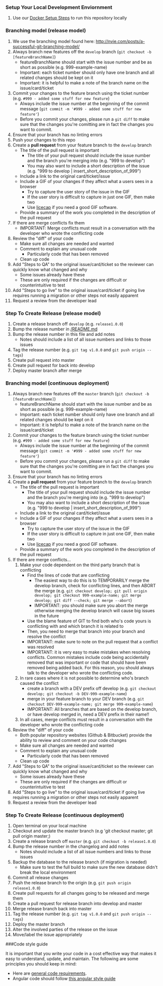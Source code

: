 ### Setup Your Local Development Enviornment

1. Use our [Docker Setup Steps](../docker/README.md) to run this repository locally

### Branching model (release model)

1. We use the branching model found here: http://nvie.com/posts/a-successful-git-branching-model/
1. Always branch new features off the `develop` branch (`git checkout -b [featureBranchName]`)
    - featureBranchName should start with the issue number and be as short as possible (e.g. 999-example-name)
    - Important: each ticket number should only have one branch and all related changes should be kept on it
    - Important: it is helpful to make a note of the branch name on the issue/card/ticket
1. Commit your changes to the feature branch using the ticket number (e.g. `#999 - added some stuff for new feature`)
    - Always include the issue number at the beginning of the commit message (`git commit -m '#999 - added some stuff for new feature'`)
    - Before you commit your changes, please run a `git diff` to make sure that the changes you're comitting are in fact the changes you want to commit.
1. Ensure that your branch has no linting errors
1. Push your changes to this repo
1. Create a **pull request** from your feature branch to the `develop` branch
    - The title of the pull request is important
        - The title of your pull request should include the issue number and the branch you're merging into (e.g. "999 to develop")
        - You may also want to include a short description of the issue (e.g. "999 to develop | insert_short_description_of_999")
    - Include a link to the original card/ticket/issue
    - Include a GIF of your changes if they affect what a users sees in a browser
        - Try to capture the user story of the issue in the GIF
        - If the user story is difficult to capture in just one GIF, then make two
        - Use [licecap](http://www.cockos.com/licecap/) if you need a good GIF software.
    - Provide a summary of the work you completed in the description of the pull request
1. If there are merge conflicts fix them
    - IMPORTANT: Merge conflicts must result in a conversation with the developer who wrote the conflicting code
1. Review the "diff" of your code
    - Make sure all changes are needed and wanted
    - Comment to explain any unusual code
        - Particularly code that has been removed
    - Clean up code
1. Add "Steps to QA" to the original issue/card/ticket so the reviewer can quickly know what changed and why
    - Some issues already have these
    - These are only required if the changes are difficult or counterintuitive to test
1. Add "Steps to go live" to the original issue/card/ticket if going live requires running a migration or other steps not easily apparent
1. Request a review from the developer lead

### Step To Create Release (release model)

1. Create a release branch off `develop` (e.g. `release1.0.0`)
1. Bump the release number in [/README.md](../README.md)
1. Bump the release number in this file and add notes
    - Notes should include a list of all issue numbers and links to those issues
1. Tag the release number (e.g. `git tag v1.0.0` and `git push origin --tags`)
1. Create pull request into master
1. Create pull request for back into develop
1. Deploy master branch after merge

### Branching model (continuous deployment)

1. Always branch new features off the `master` branch (`git checkout -b [featureBranchName]`)
    - featureBranchName should start with the issue number and be as short as possible (e.g. 999-example-name)
    - Important: each ticket number should only have one branch and all related changes should be kept on it
    - Important: it is helpful to make a note of the branch name on the issue/card/ticket
1. Commit your changes to the feature branch using the ticket number (e.g. `#999 - added some stuff for new feature`)
    - Always include the issue number at the beginning of the commit message (`git commit -m '#999 - added some stuff for new feature'`)
    - Before you commit your changes, please run a `git diff` to make sure that the changes you're comitting are in fact the changes you want to commit.
1. Ensure that your branch has no linting errors
1. Create a **pull request** from your feature branch to the `develop` branch
    - The title of the pull request is important
        - The title of your pull request should include the issue number and the branch you're merging into (e.g. "999 to develop")
        - You may also want to include a short description of the issue (e.g. "999 to develop | insert_short_description_of_999")
    - Include a link to the original card/ticket/issue
    - Include a GIF of your changes if they affect what a users sees in a browser
        - Try to capture the user story of the issue in the GIF
        - If the user story is difficult to capture in just one GIF, then make two
        - Use [licecap](http://www.cockos.com/licecap/) if you need a good GIF software.
    - Provide a summary of the work you completed in the description of the pull request
1. If there are merge conflicts...
    1. Make your code dependent on the third party branch that is conflicting
        - Find the lines of code that are conflicting
            - The easiest way to do this is to TEMPORARILY merge the develop branch, check for conflicting lines, and then ABORT the merge (e.g. `git checkout develop; git pull origin develop; git checkout 999-example-name; git merge develop; git diff --check; git merge --abort`)
            - IMPORTANT: you should make sure you abort the merge otherwise merging the develop branch will cause big issues in the future
        - Use the blame feature of GIT to find both who's code yours is conflicting with and which branch it is related to
        - Then, you need to merge that branch into your branch and resolve the conflict
        - IMPORTANT: make sure to note on the pull request that a conflict was resolved
        - IMPORTANT: it is very easy to make mistakes when resolving conflicts. Common mistakes include code being accidentally removed that was important or code that should have been removed being added back. For this reason, you should always talk to the developer who wrote the conflicting code.
    1. In rare cases where it is not possible to determine who's branch caused the conflict
        - create a branch with a DEV prefix off develop (e.g. `git checkout develop; git checkout -b DEV-999-example-name`)
        - merge in your feature branch to your DEV branch (e.g. `git checkout DEV-999-example-name; git merge 999-example-name`)
        - IMPORTANT: All branches that are based on the develop branch, or have develop merged in, need a DEV prefix in their name!!
    1. In all cases, merge conflicts must result in a conversation with the developer who wrote the conflicting code
1. Review the "diff" of your code
    - Both popular repository websites (Github & Bitbucket) provide the ability to review and comment on your code changes
    - Make sure all changes are needed and wanted
    - Comment to explain any unusual code
        - Particularly code that has been removed
    - Clean up code
1. Add "Steps to QA" to the original issue/card/ticket so the reviewer can quickly know what changed and why
    - Some issues already have these
    - These are only required if the changes are difficult or counterintuitive to test
1. Add "Steps to go live" to the original issue/card/ticket if going live requires running a migration or other steps not easily apparent
1. Request a review from the developer lead

### Step To Create Release (continuous deployment)

1. Open terminal on your local machine
1. Checkout and update the master branch (e.g 'git checkout master; git pull origin master;)
1. Create a release branch off `master` (e.g. `git checkout -b release1.0.0`)
1. Bump the release number in the changelog and add notes
    - Notes should include a list of all issue numbers and links to those issues
1. Backup the database to the release branch (if migration is needed)
    - Make sure to test the full build to make sure the new database didn't break the local environment
1. Commit all release changes
1. Push the release branch to the origin (e.g. `git push origin release1.0.0`)
1. Create pull requests for all changes going to be released and merge them
1. Create a pull request for release branch into develop and master
1. Merge release branch back into master
1. Tag the release number (e.g. `git tag v1.0.0` and `git push origin --tags`)
1. Deploy the master branch
1. Alter the involved parties of the release on the issue
1. Move/label the issue appropriately

###Code style guide

It is important that you write your code in a cost effective way that makes it easy to understand, update, and maintain. The following are some principles you should keep in mind:

- Here are [general code requirements](https://github.com/bbuie/code_snipits/wiki/Common-Code-Requirements).
- Angular code should follow [this angular style guide](https://github.com/johnpapa/angular-styleguide)